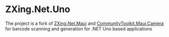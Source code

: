 # ZXing.Net.Uno

The project is a fork of [ZXing.Net.Maui](https://github.com/Redth/ZXing.Net.Maui) and [CommunityToolkit.Maui.Camera](https://github.com/CommunityToolkit/Maui/tree/main/src/CommunityToolkit.Maui.Camera) for barcode scanning and generation for .NET Uno based applications
